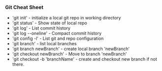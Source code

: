 ### Git Cheat Sheet

* 'git init' - initialize a local git repo in working directory
* 'git status' - Show state of local repo
* 'git log' - List commit history
* 'git log --oneline' - Compact commit history
* 'git config -l' - List git and repo configuration
* 'git branch' - list local branches
* 'git branch newBranch' - create local branch 'newBranch'
* 'git checkout newBranch' - Move to branch 'newBranch'
* 'git checkout -b 'branchName' - create and checkout new branch if not there.
